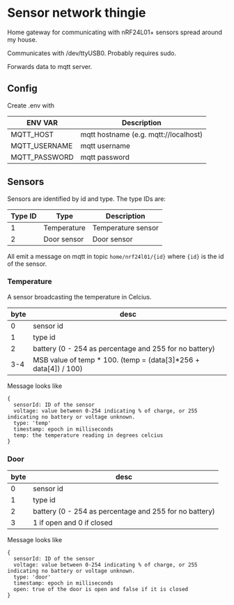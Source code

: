 # Sensor network thingie

Home gateway for communicating with nRF24L01+ sensors spread around my house.

Communicates with /dev/ttyUSB0. Probably requires sudo.

Forwards data to mqtt server.

## Config

Create .env with

| ENV VAR | Description |
| - | - |
| MQTT_HOST | mqtt hostname (e.g. mqtt://localhost) |
| MQTT_USERNAME | mqtt username |
| MQTT_PASSWORD | mqtt password |


## Sensors

Sensors are identified by id and type. The type IDs are:

| Type ID | Type | Description |
| ------- | ---- | ----------- |
| 1 | Temperature | Temperature sensor |
| 2 | Door sensor | Door sensor |

All emit a message on mqtt in topic `home/nrf24l01/{id}` where `{id}` is the id of the sensor.

### Temperature

A sensor broadcasting the temperature in Celcius.

| byte | desc |
| - | - |
| 0 | sensor id |
| 1 | type id |
| 2 | battery (0 - 254 as percentage and 255 for no battery) |
| 3-4 | MSB value of temp * 100. (temp = (data[3]*256 + data[4]) / 100) |

Message looks like

```
{
  sensorId: ID of the sensor
  voltage: value between 0-254 indicating % of charge, or 255 indicating no battery or voltage unknown.
  type: 'temp'
  timestamp: epoch in milliseconds
  temp: the temperature reading in degrees celcius
}
```

### Door

| byte | desc |
| - | - |
| 0 | sensor id |
| 1 | type id |
| 2 | battery (0 - 254 as percentage and 255 for no battery) |
| 3 | 1 if open and 0 if closed |

Message looks like

```
{
  sensorId: ID of the sensor
  voltage: value between 0-254 indicating % of charge, or 255 indicating no battery or voltage unknown.
  type: 'door'
  timestamp: epoch in milliseconds
  open: true of the door is open and false if it is closed
}
```
